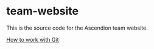 # team-website
This is the source code for the Ascendion team website.

[How to work with Git](./git.md)
